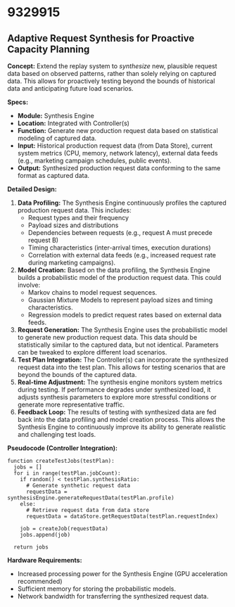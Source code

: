 # 9329915

## Adaptive Request Synthesis for Proactive Capacity Planning

**Concept:** Extend the replay system to *synthesize* new, plausible request data based on observed patterns, rather than solely relying on captured data. This allows for proactively testing beyond the bounds of historical data and anticipating future load scenarios.

**Specs:**

*   **Module:** Synthesis Engine
*   **Location:** Integrated with Controller(s)
*   **Function:** Generate new production request data based on statistical modeling of captured data.
*   **Input:** Historical production request data (from Data Store), current system metrics (CPU, memory, network latency), external data feeds (e.g., marketing campaign schedules, public events).
*   **Output:** Synthesized production request data conforming to the same format as captured data.

**Detailed Design:**

1.  **Data Profiling:** The Synthesis Engine continuously profiles the captured production request data. This includes:
    *   Request types and their frequency
    *   Payload sizes and distributions
    *   Dependencies between requests (e.g., request A must precede request B)
    *   Timing characteristics (inter-arrival times, execution durations)
    *   Correlation with external data feeds (e.g., increased request rate during marketing campaigns).
2.  **Model Creation:** Based on the data profiling, the Synthesis Engine builds a probabilistic model of the production request data. This could involve:
    *   Markov chains to model request sequences.
    *   Gaussian Mixture Models to represent payload sizes and timing characteristics.
    *   Regression models to predict request rates based on external data feeds.
3.  **Request Generation:** The Synthesis Engine uses the probabilistic model to generate new production request data. This data should be statistically similar to the captured data, but not identical. Parameters can be tweaked to explore different load scenarios.
4.  **Test Plan Integration:** The Controller(s) can incorporate the synthesized request data into the test plan. This allows for testing scenarios that are beyond the bounds of the captured data.
5.  **Real-time Adjustment:** The synthesis engine monitors system metrics during testing. If performance degrades under synthesized load, it adjusts synthesis parameters to explore more stressful conditions or generate more representative traffic.
6.  **Feedback Loop:** The results of testing with synthesized data are fed back into the data profiling and model creation process. This allows the Synthesis Engine to continuously improve its ability to generate realistic and challenging test loads.

**Pseudocode (Controller Integration):**

```
function createTestJobs(testPlan):
  jobs = []
  for i in range(testPlan.jobCount):
    if random() < testPlan.synthesisRatio:
      # Generate synthetic request data
      requestData = synthesisEngine.generateRequestData(testPlan.profile)
    else:
      # Retrieve request data from data store
      requestData = dataStore.getRequestData(testPlan.requestIndex)

    job = createJob(requestData)
    jobs.append(job)

  return jobs
```

**Hardware Requirements:**

*   Increased processing power for the Synthesis Engine (GPU acceleration recommended)
*   Sufficient memory for storing the probabilistic models.
*   Network bandwidth for transferring the synthesized request data.
